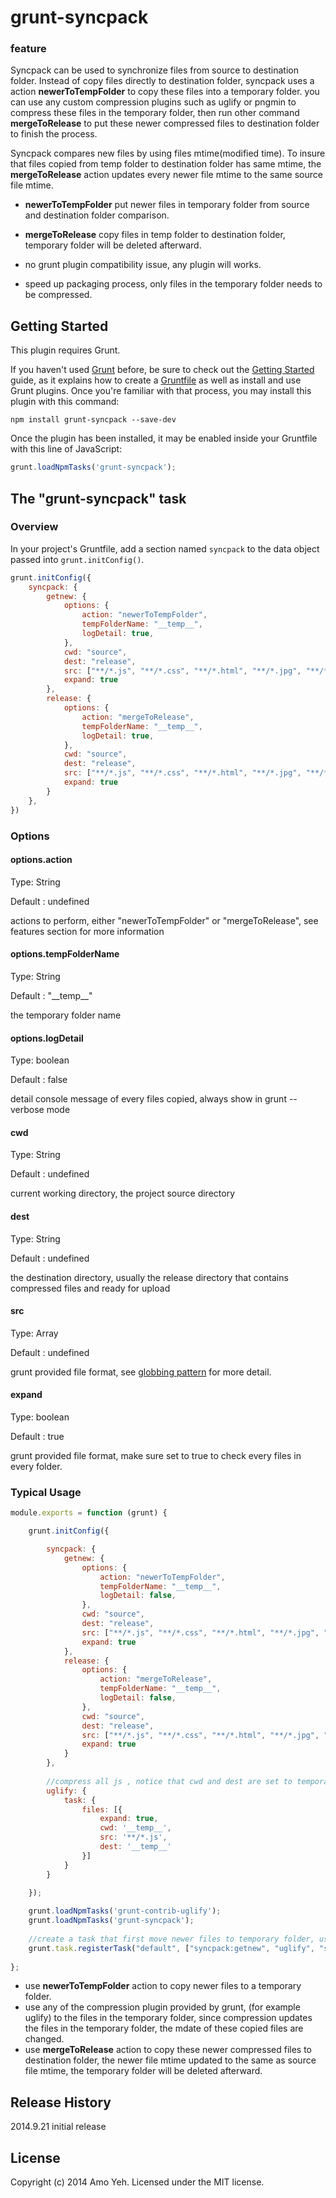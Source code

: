 # grunt-syncpack

### feature

Syncpack can be used to synchronize files from source to destination folder. Instead of copy files directly to destination folder, 
syncpack uses a action **newerToTempFolder** to copy these files into a temporary folder.
you can use any custom compression plugins such as uglify or pngmin to compress these files in the temporary folder, then run other command **mergeToRelease**
to put these newer compressed files to destination folder to finish the process. 

Syncpack compares new files by using files mtime(modified time). To insure that files copied from temp folder to destination folder has same mtime, the **mergeToRelease** action updates every newer file mtime to the same source file mtime.

- **newerToTempFolder** put newer files in temporary folder from source and destination folder comparison.
 
- **mergeToRelease** copy files in temp folder to destination folder, temporary folder will be deleted afterward.
 
- no grunt plugin compatibility issue, any plugin will works.
 
- speed up packaging process, only files in the temporary folder needs to be compressed.
 
## Getting Started

This plugin requires Grunt.

If you haven't used [Grunt](http://gruntjs.com/) before, be sure to check out the [Getting Started](http://gruntjs.com/getting-started) guide, as it explains how to create a [Gruntfile](http://gruntjs.com/sample-gruntfile) as well as install and use Grunt plugins. Once you're familiar with that process, you may install this plugin with this command:

```shell
npm install grunt-syncpack --save-dev
```

Once the plugin has been installed, it may be enabled inside your Gruntfile with this line of JavaScript:

```js
grunt.loadNpmTasks('grunt-syncpack');
```

## The "grunt-syncpack" task

### Overview
In your project's Gruntfile, add a section named `syncpack` to the data object passed into `grunt.initConfig()`.

```js
grunt.initConfig({
    syncpack: {
        getnew: {
            options: {
                action: "newerToTempFolder",
                tempFolderName: "__temp__",
                logDetail: true,
            },
            cwd: "source",
            dest: "release",
            src: ["**/*.js", "**/*.css", "**/*.html", "**/*.jpg", "**/*.png"],
            expand: true
        },
        release: {
            options: {
                action: "mergeToRelease",
                tempFolderName: "__temp__",
                logDetail: true,
            },
            cwd: "source",
            dest: "release",
            src: ["**/*.js", "**/*.css", "**/*.html", "**/*.jpg", "**/*.png"],
            expand: true
        }
    },
})
```

### Options

#### options.action
Type: String

Default : undefined

actions to perform, either "newerToTempFolder" or "mergeToRelease", see features section for more information

#### options.tempFolderName
Type: String

Default : "\_\_temp\_\_"

the temporary folder name


#### options.logDetail
Type: boolean

Default : false

detail console message of every files copied, always show in grunt --verbose mode


#### cwd
Type: String

Default : undefined

current working directory, the project source directory


#### dest
Type: String

Default : undefined

the destination directory, usually the release directory that contains compressed files and ready for upload


#### src
Type: Array

Default : undefined

grunt provided file format, see [globbing pattern](http://gruntjs.com/configuring-tasks#globbing-patterns) for more detail.

#### expand
Type: boolean

Default : true

grunt provided file format, make sure set to true to check every files in every folder.


### Typical Usage 

```js
module.exports = function (grunt) {

    grunt.initConfig({

		syncpack: {
            getnew: {
                options: {
                    action: "newerToTempFolder",
                    tempFolderName: "__temp__",
                    logDetail: false,
                },
                cwd: "source",
                dest: "release",
                src: ["**/*.js", "**/*.css", "**/*.html", "**/*.jpg", "**/*.png"],
                expand: true
            },
            release: {
                options: {
                    action: "mergeToRelease",
                    tempFolderName: "__temp__",
                    logDetail: false,
                },
                cwd: "source",
                dest: "release",
                src: ["**/*.js", "**/*.css", "**/*.html", "**/*.jpg", "**/*.png"],
                expand: true
            }
        },
		
		//compress all js , notice that cwd and dest are set to temporary folder created by syncpack
        uglify: {
            task: {
                files: [{
                    expand: true,
                    cwd: '__temp__',
                    src: '**/*.js',
                    dest: '__temp__'
                }]
            }
        }
		
    });

	grunt.loadNpmTasks('grunt-contrib-uglify');
	grunt.loadNpmTasks('grunt-syncpack');
	
	//create a task that first move newer files to temporary folder, use uglify compress these files in temporary folder, then move to release folder
	grunt.task.registerTask("default", ["syncpack:getnew", "uglify", "syncpack:release"]);
	
};
```

- use **newerToTempFolder** action to copy newer files to a temporary folder.
- use any of the compression plugin provided by grunt, (for example uglify) to the files in the temporary folder, since compression updates the files in the temporary folder, the mdate of these copied files are changed.
- use **mergeToRelease** action to copy these newer compressed files to destination folder, the newer file mtime updated to the same as source file mtime, the temporary folder will be deleted afterward.

## Release History
2014.9.21 initial release

## License
Copyright (c) 2014 Amo Yeh. Licensed under the MIT license.
